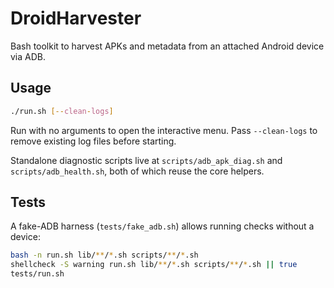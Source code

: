 # DroidHarvester

Bash toolkit to harvest APKs and metadata from an attached Android device via ADB.

## Usage

```bash
./run.sh [--clean-logs]
```

Run with no arguments to open the interactive menu. Pass `--clean-logs` to remove existing log files before starting.

Standalone diagnostic scripts live at `scripts/adb_apk_diag.sh` and `scripts/adb_health.sh`, both of which reuse the core helpers.

## Tests

A fake-ADB harness (`tests/fake_adb.sh`) allows running checks without a device:

```bash
bash -n run.sh lib/**/*.sh scripts/**/*.sh
shellcheck -S warning run.sh lib/**/*.sh scripts/**/*.sh || true
tests/run.sh
```
